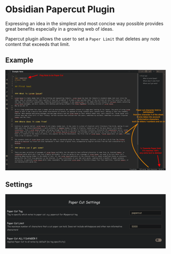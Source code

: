 # Obsidian Papercut Plugin

Expressing an idea in the simplest and most concise way possible provides great benefits especially in a growing web of ideas.

Papercut plugin allows the user to set a `Paper Limit` that deletes any note content that exceeds that limit.

## Example

![example](./example.png)

## Settings

![settings](./settings.png)
